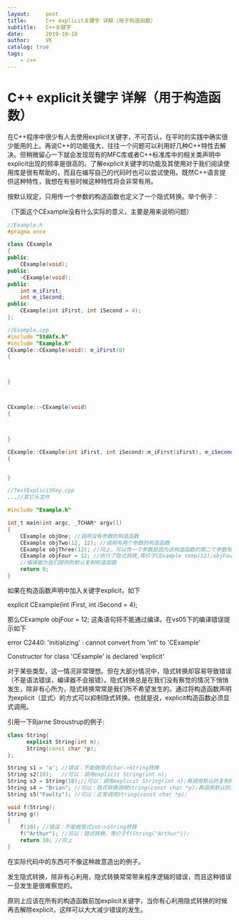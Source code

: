 ```yaml
---
layout:     post
title:      C++ explicit关键字 详解（用于构造函数）
subtitle:   C++关键字
date:       2019-10-18
author:     VK
catalog: true
tags:
    - c++
---
```


# C++ explicit关键字 详解（用于构造函数）

在C++程序中很少有人去使用explicit关键字，不可否认，在平时的实践中确实很少能用的上。再说C++的功能强大，往往一个问题可以利用好几种C++特性去解决。但稍微留心一下就会发现现有的MFC库或者C++标准库中的相关类声明中explicit出现的频率是很高的。了解explicit关键字的功能及其使用对于我们阅读使用库是很有帮助的，而且在编写自己的代码时也可以尝试使用。既然C++语言提供这种特性，我想在有些时候这种特性将会非常有用。

按默认规定，只用传一个参数的构造函数也定义了一个隐式转换。举个例子：

（下面这个CExample没有什么实际的意义，主要是用来说明问题）

```c++
//Example.h
#pragma once

class CExample
{
public:
	CExample(void);
public:
	~CExample(void);
public:
	int m_iFirst;
	int m_iSecond;
public:
	CExample(int iFirst, int iSecond = 4);
};
```

```c++
//Example.cpp
#include "StdAfx.h"
#include "Example.h"
CExample::CExample(void): m_iFirst(0)
{



}



CExample::~CExample(void)
{



}

CExample::CExample(int iFirst, int iSecond):m_iFirst(iFirst), m_iSecond(iSecond)
{


}
```



```c++
//TestExplicitKey.cpp
...//其它头文件

#include "Example.h"

int_t main(int argc, _TCHAR* argv[])
{
	CExample objOne; //调用没有参数的构造函数
    CExample objTwo(12, 12); //调用有两个参数的构造函数
	CExample objThree(12); //同上，可以传一个参数是因为该构造函数的第二个参数有默认值
	CExample objFour = 12; //执行了隐式转换,等价于CExample temp(12);objFour(temp);注意这个地方调用了
	//编译器为我们提供的默认复制构造函数
    return 0;
}
```

如果在构造函数声明中加入关键字explicit，如下

explicit CExample(int iFirst, int iSecond = 4);

那么CExample objFour = 12; 这条语句将不能通过编译。在vs05下的编译错误提示如下

error C2440: 'initializing' : cannot convert from 'int' to 'CExample'

Constructor for class 'CExample' is declared 'explicit'

对于某些类型，这一情况非常理想。但在大部分情况中，隐式转换却容易导致错误（不是语法错误，编译器不会报错）。隐式转换总是在我们没有察觉的情况下悄悄发生，除非有心所为，隐式转换常常是我们所不希望发生的。通过将构造函数声明为explicit（显式）的方式可以抑制隐式转换。也就是说，explicit构造函数必须显式调用。

引用一下Bjarne Stroustrup的例子:

```c++
class String{
      explicit String(int n);
      String(const char *p);
};

String s1 = 'a'; //错误：不能做隐式char->String转换
String s2(10);   //可以：调用explicit String(int n);
String s3 = String(10);//可以：调用explicit String(int n);再调用默认的复制构造函数
String s4 = "Brian"; //可以：隐式转换调用String(const char *p);再调用默认的复制构造函数
String s5("Fawlty"); //可以：正常调用String(const char *p);

void f(String);
String g()
{
    f(10); //错误：不能做隐式int->String转换
    f("Arthur"); //可以：隐式转换，等价于f(String("Arthur"));
	return 10; //同上
}

```

在实际代码中的东西可不像这种故意造出的例子。

发生隐式转换，除非有心利用，隐式转换常常带来程序逻辑的错误，而且这种错误一旦发生是很难察觉的。

原则上应该在所有的构造函数前加explicit关键字，当你有心利用隐式转换的时候再去解除explicit，这样可以大大减少错误的发生。